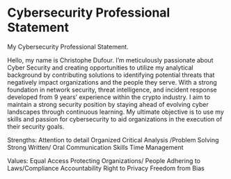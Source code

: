 # Cybersecurity Professional Statement
My Cybersecurity Professional Statement.

Hello, my name is Christophe Dufour. I’m meticulously passionate about Cyber Security and creating opportunities to utilize my analytical background by contributing solutions to identifying 
potential threats that negatively impact organizations and the people they serve. With a strong foundation in network security, threat intelligence, and incident response developed from 9 years’ experience 
within the crypto industry. I aim to maintain a strong security position by staying ahead of evolving cyber landscapes through continuous learning. My ultimate objective is to use my skills and passion 
for cybersecurity to aid organizations in the execution of their security goals.


Strengths: Attention to detail
           Organized
           Critical Analysis /Problem Solving
           Strong Written/ Oral Communication Skills
	         Time Management
	     
Values: Equal Access
	      Protecting Organizations/ People
	      Adhering to Laws/Compliance
        Accountability
        Right to Privacy
	      Freedom from Bias



